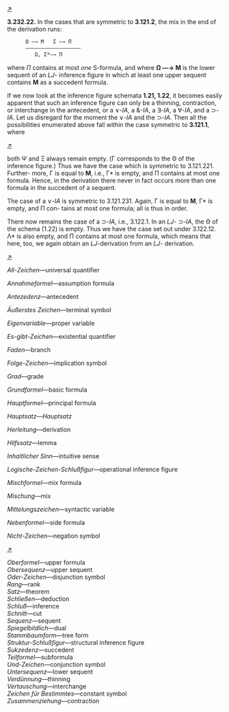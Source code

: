 <!--  <../page-segments/306-left.md> -->
[↗](../image-segments/306-left.png)


**3.232.22.** In the cases that are symmetric to
**3.121.2**, the mix in the end of the derivation runs:

```txt
      Ω —→ M   Σ —→ Π
      ——————————————————
         Ω, Σ*—→ Π
```

where *Π* contains at most *one* S-formula, and
where **Ω —→ M** is the lower sequent of an *LJ*-
inference figure in which at least one upper
sequent contains **M** as a succedent formula.

If we now look at the inference figure schemata
**1.21, 1.22**, it becomes easily apparent that such an
inference figure can only be a thinning, contraction,
or interchange in the antecedent, or a ∨-*IA*, a
&-*IA*, a ∃-*IA*, a ∀-*IA*, and a ⊃-*IA*. Let us
disregard for the moment the ∨-*IA* and the ⊃-*IA*.
Then all the possibilities enumerated above fall
within the case symmetric to **3.121.1**, where

<!--  <../page-segments/306-right.md> -->
[↗](../image-segments/306-right.png)


both Ψ and Ξ always remain empty. (Γ corresponds
to the Θ of the inference figure.) Thus we have the
case which is symmetric to 3.121.221. Further-
more, Γ is equal to **M**, i.e., Γ* is empty, and Π
contains at most one formula. Hence, in the
derivation there never in fact occurs more than one
formula in the succedent of a sequent.

The case of a ∨-*IA* is symmetric to 3.121.231.
Again, Γ is equal to **M**, Γ* is empty, and Π con-
tains at most one formula; all is thus in order.

There now remains the case of a ⊃-*IA*, i.e.,
3.122.1. In an *LJ*- ⊃-*IA*, the Θ of the schema
(1.22) is empty. Thus we have the case set out
under 3.122.12. Λ* is also empty, and Π contains
at most one formula, which means that here, too,
we again obtain an *LJ*-derivation from an *LJ*-
derivation.

<!--  <../page-segments/306-zz-glossary-left.md> -->
[↗](../image-segments/306-zz-glossary-left.png)


*All-Zeichen*—universal quantifier

*Annahmeformel*—assumption formula

*Antezedenz*—antecedent

*Äußerstes Zeichen*—terminal symbol

*Eigenvariable*—proper variable

*Es-gibt-Zeichen*—existential quantifier

*Faden*—branch

*Folge-Zeichen*—implication symbol

*Grad*—grade

*Grundformel*—basic formula

*Hauptformel*—principal formula

*Hauptsatz*—*Hauptsatz*

*Herleitung*—derivation

*Hilfssatz*—lemma

*Inhaltlicher Sinn*—intuitive sense

*Logische-Zeichen-Schlußfigur*—operational inference figure

*Mischformel*—mix formula

*Mischung*—mix

*Mittelungszeichen*—syntactic variable

*Nebenformel*—side formula

*Nicht-Zeichen*—negation symbol

<!--  <../page-segments/306-zz-glossary-right.md> -->
[↗](../image-segments/306-zz-glossary-right.png)


*Oberformel*—upper formula  
*Obersequenz*—upper sequent  
*Oder-Zeichen*—disjunction symbol  
*Rang*—rank  
*Satz*—theorem  
*Schließen*—deduction  
*Schluß*—inference  
*Schnitt*—cut  
*Sequenz*—sequent  
*Spiegelbildlich*—dual  
*Stammbaumform*—tree form  
*Struktur-Schlußfigur*—structural inference figure  
*Sukzedenz*—succedent  
*Teilformel*—subformula  
*Und-Zeichen*—conjunction symbol  
*Untersequenz*—lower sequent  
*Verdünnung*—thinning  
*Vertauschung*—interchange  
*Zeichen für Bestimmtes*—constant symbol  
*Zusammenziehung*—contraction

